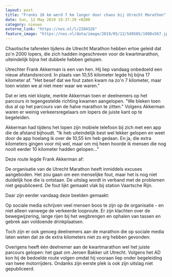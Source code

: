 ```yaml
---
layout: post
title: "Franks 10 km werd 7 km langer door chaos bij Utrecht Marathon"
date: Sun, 12 May 2019 19:37:39 +0200
category: nieuws
externe_link: "https://nos.nl/l/2284326"
feature_image: "https://nos.nl/data/image/2019/05/12/549505/1008x567.jpg"
---
```


<p>Chaotische taferelen tijdens de Utrecht Marathon hebben ertoe geleid dat zo'n 2000 lopers, die zich hadden ingeschreven voor de kwartmarathon, uiteindelijk bijna het dubbele hebben gelopen.</p>
<p>Utrechter Frank Akkerman is een van hen. Hij liep vandaag onbedoeld een nieuw afstandsrecord. In plaats van 10,55 kilometer legde hij bijna 17 kilometer af. "Het besef dat we fout zaten kwam na zo'n 7 kilometer, maar toen wisten we al niet meer waar we waren."</p>
<p>Dat er iets niet klopte, merkte Akkerman toen er deelnemers op het parcours in tegengestelde richting kwamen aangelopen. "We bleken toen dus al op het parcours van de halve marathon te zitten." Volgens Akkerman waren er weinig verkeersregelaars om lopers de juiste kant op te begeleiden.</p>
<p>Akkerman had tijdens het lopen zijn mobiele telefoon bij zich met een app die de afstand bijhoudt. "Ik heb uiteindelijk best wel lekker gelopen en weet door de app hoelang ik over de 10,55 km heb gedaan. En ja, die extra kilometers gingen voor mij wel, maar om mij heen hoorde ik mensen die nog nooit eerder 10 kilometer hadden gelopen..."</p>
<p>Deze route legde Frank Akkerman af:</p>
<p>De organisatie van de Utrecht Marathon heeft inmiddels excuses aangeboden. Het zou gaan om een menselijke fout, maar het is nog niet duidelijk hoe die is ontstaan. De uitslag wordt in verband met de problemen niet gepubliceerd. De fout lijkt gemaakt vlak bij station Vaartsche Rijn.</p>
<p>Daar zijn eerder vandaag deze beelden gemaakt:</p>
<p>Op sociale media schrijven veel mensen boos te zijn op de organisatie - en niet alleen vanwege de verkeerde looproute. Er zijn klachten over de bewegwijzering, lange rijen bij het wegbrengen en ophalen van tassen en gebrek aan voldoende drinkplaatsen.</p>
<p>Toch zijn er ook genoeg deelnemers aan de marathon die op sociale media laten weten dat ze de extra kilometers niet zo erg hebben gevonden:</p>
<p>Overigens heeft één deelnemer aan de kwartmarathon wel het juiste parcours gelopen: het gaat om Jeroen Bakker uit Utrecht. Volgens het AD kon hij de bedoelde route volgen omdat hij vooraan liep onder begeleiding van twee motorrijders. Ondanks zijn eerste plek is ook zijn uitslag niet gepubliceerd.</p>
